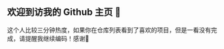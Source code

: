 ## 欢迎到访我的 Github 主页 👋

这个人比较三分钟热度，如果你在仓库列表看到了喜欢的项目，但是一看没有完成，请提醒我继续编码！感谢🙏  

<!--
**jk00000031/jk00000031** is a ✨ _special_ ✨ repository because its `README.md` (this file) appears on your GitHub profile.

Here are some ideas to get you started:

- 🔭 I’m currently working on ...
- 🌱 I’m currently learning ...
- 👯 I’m looking to collaborate on ...
- 🤔 I’m looking for help with ...
- 💬 Ask me about ...
- 📫 How to reach me: ...
- 😄 Pronouns: ...
- ⚡ Fun fact: ...
-->
